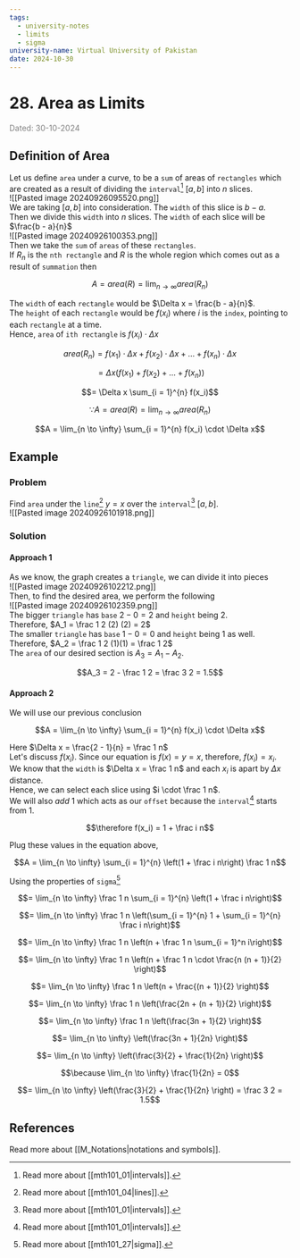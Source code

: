 ```yaml
---
tags:
  - university-notes
  - limits
  - sigma
university-name: Virtual University of Pakistan
date: 2024-10-30
---
```


# 28. Area as Limits

<span style="color: gray;">Dated: 30-10-2024</span>

## Definition of Area

Let us define `area` under a curve, to be a `sum` of areas of `rectangles` which are created as a result of dividing the `interval`[^1] $[a, b]$ into $n$ slices.  
![[Pasted image 20240926095520.png]]  
We are taking $[a, b]$ into consideration. The `width` of this slice is $b - a$.  
Then we divide this `width` into $n$ slices. The `width` of each slice will be $\frac{b - a}{n}$  
![[Pasted image 20240926100353.png]]  
Then we take the `sum` of `areas` of these `rectangles`.  
If $R_n$ is the `nth rectangle` and $R$ is the whole region which comes out as a result of `summation` then  

$$A = area(R) = \lim_{n \to \infty} area(R_n)$$

The `width` of each `rectangle` would be $\Delta x = \frac{b - a}{n}$.  
The `height` of each `rectangle` would be $f(x_i)$ where $i$ is the `index`, pointing to each `rectangle` at a time.  
Hence, `area` of `ith rectangle` is $f(x_i) \cdot \Delta x$  

$$area(R_n) = f(x_1) \cdot \Delta x + f(x_2) \cdot \Delta x + \ldots + f(x_n) \cdot \Delta x$$

$$= \Delta x \left(f(x_1) + f(x_2) + \ldots + f(x_n)\right)$$

$$= \Delta x \sum_{i = 1}^{n} f(x_i)$$

$$\because A = area(R) = \lim_{n \to \infty} area(R_n)$$

$$A = \lim_{n \to \infty} \sum_{i = 1}^{n} f(x_i) \cdot \Delta x$$

## Example

### Problem

Find `area` under the `line`[^2] $y = x$ over the `interval`[^1] $[a, b]$.  
![[Pasted image 20240926101918.png]]

### Solution

#### Approach 1

As we know, the graph creates a `triangle`, we can divide it into pieces  
![[Pasted image 20240926102212.png]]  
Then, to find the desired area, we perform the following  
![[Pasted image 20240926102359.png]]  
The bigger `triangle` has `base` $2 - 0 = 2$ and `height` being $2$.  
Therefore, $A_1 = \frac 1 2 (2) (2) = 2$  
The smaller `triangle` has `base` $1 - 0 = 0$ and `height` being $1$ as well.  
Therefore, $A_2 = \frac 1 2 (1)(1) = \frac 1 2$  
The `area` of our desired section is $A_3 = A_1 - A_2$.  

$$A_3 = 2 - \frac 1 2 = \frac 3 2 = 1.5$$

#### Approach 2

We will use our previous conclusion  

$$A = \lim_{n \to \infty} \sum_{i = 1}^{n} f(x_i) \cdot \Delta x$$

Here $\Delta x = \frac{2 - 1}{n} = \frac 1 n$  
Let's discuss $f(x_i)$. Since our equation is $f(x) = y = x$, therefore, $f(x_i) = x_i$.  
We know that the `width` is $\Delta x = \frac 1 n$ and each $x_i$ is apart by $\Delta x$ distance.  
Hence, we can select each slice using $i \cdot \frac 1 n$.  
We will also _add_ $1$ which acts as our `offset` because the `interval`[^1] starts from $1$.  

$$\therefore f(x_i) = 1 + \frac i n$$

Plug these values in the equation above,

$$A = \lim_{n \to \infty} \sum_{i = 1}^{n} \left(1 + \frac i n\right) \frac 1 n$$

Using the properties of `sigma`[^3]

$$= \lim_{n \to \infty} \frac 1 n \sum_{i = 1}^{n} \left(1 + \frac i n\right)$$

$$= \lim_{n \to \infty} \frac 1 n \left(\sum_{i = 1}^{n} 1 + \sum_{i = 1}^{n} \frac i n\right)$$

$$= \lim_{n \to \infty} \frac 1 n \left(n + \frac 1 n \sum_{i = 1}^n i\right)$$

$$= \lim_{n \to \infty} \frac 1 n \left(n + \frac 1 n \cdot \frac{n (n + 1)}{2} \right)$$

$$= \lim_{n \to \infty} \frac 1 n \left(n + \frac{(n + 1)}{2} \right)$$

$$= \lim_{n \to \infty} \frac 1 n \left(\frac{2n + (n + 1)}{2} \right)$$

$$= \lim_{n \to \infty} \frac 1 n \left(\frac{3n + 1}{2} \right)$$

$$= \lim_{n \to \infty} \left(\frac{3n + 1}{2n} \right)$$

$$= \lim_{n \to \infty} \left(\frac{3}{2} + \frac{1}{2n} \right)$$

$$\because \lim_{n \to \infty} \frac{1}{2n} = 0$$

$$= \lim_{n \to \infty} \left(\frac{3}{2} + \frac{1}{2n} \right) = \frac 3 2 = 1.5$$

## References

Read more about [[M_Notations|notations and symbols]].

[^1]: Read more about [[mth101_01|intervals]].
[^2]: Read more about [[mth101_04|lines]].
[^3]: Read more about [[mth101_27|sigma]].